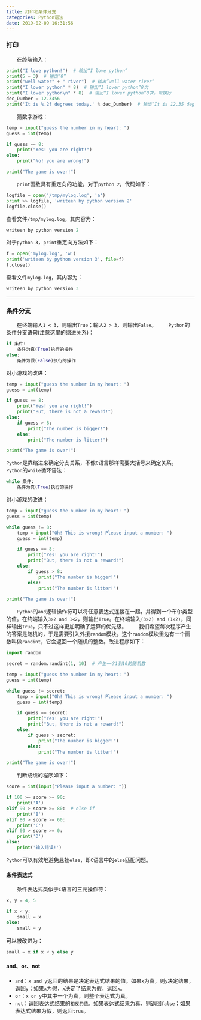 ```yaml
---
title: 打印和条件分支
categories: Python语法
date: 2019-02-09 16:31:56
---
```

### 打印

&emsp;&emsp;在终端输入：<!--more-->

``` python
print("I love python!")  # 输出“I love python”
print(5 + 3)  # 输出“8”
print("well water" + " river")  # 输出“well water river”
print("I lover python" * 8)  # 输出“I lover python”8次
print("I lover python\n" * 8)  # 输出“I lover python”8次，带换行
dec_Dumber = 12.3456
print('It is %.2f degrees today.' % dec_Dumber)  # 输出“It is 12.35 degrees today.”
```

&emsp;&emsp;猜数字游戏：

``` python
temp = input("guess the number in my heart: ")
guess = int(temp)

if guess == 8:
    print("Yes! you are right!")
else:
    print("No! you are wrong!")

print("The game is over!")
```

&emsp;&emsp;`print`函数具有重定向的功能。对于`python 2`，代码如下：

``` python
logfile = open('/tmp/mylog.log', 'a')
print >> logfile, 'writeen by python version 2'
logfile.close()
```

查看文件`/tmp/mylog.log`，其内容为：

``` python
writeen by python version 2
```

对于`python 3`，`print`重定向方法如下：

``` python
f = open('mylog.log', 'w')
print('writeen by python version 3', file=f)
f.close()
```

查看文件`mylog.log`，其内容为：

``` python
writeen by python version 3
```

---

### 条件分支

&emsp;&emsp;在终端输入`1 < 3`，则输出`True`；输入`2 > 3`，则输出`False`。
&emsp;&emsp;`Python`的条件分支语句(注意这里的缩进关系)：

``` python
if 条件:
    条件为真(True)执行的操作
else:
    条件为假(False)执行的操作
```

对小游戏的改进：

``` python
temp = input("guess the number in my heart: ")
guess = int(temp)

if guess == 8:
    print("Yes! you are right!")
    print("But, there is not a reward!")
else:
    if guess > 8:
        print("The number is bigger!")
    else:
        print("The number is litter!")

print("The game is over!")
```

`Python`是靠缩进来确定分支关系，不像`C`语言那样需要大括号来确定关系。
&emsp;&emsp;`Python`的`while`循环语法：

``` python
while 条件:
    条件为真(True)执行的操作
```

对小游戏的改进：

``` python
temp = input("guess the number in my heart: ")
guess = int(temp)

while guess != 8:
    temp = input("Oh! This is wrong! Please input a number: ")
    guess = int(temp)

    if guess == 8:
        print("Yes! you are right!")
        print("But, there is not a reward!")
    else:
        if guess > 8:
            print("The number is bigger!")
        else:
            print("The number is litter!")

print("The game is over!")
```

&emsp;&emsp;`Python`的`and`逻辑操作符可以将任意表达式连接在一起，并得到一个布尔类型的值。在终端输入`3>2 and 1<2`，则输出`True`。在终端输入`(3>2) and (1<2)`，同样输出`True`，只不过这样更加明确了运算的优先级。
&emsp;&emsp;我们希望每次程序产生的答案是随机的，于是需要引入外援`random`模块。这个`random`模块里边有一个函数叫做`randint`，它会返回一个随机的整数。改进程序如下：

``` python
import random

secret = random.randint(1, 10)  # 产生一个1到10的随机数

temp = input("guess the number in my heart: ")
guess = int(temp)

while guess != secret:
    temp = input("Oh! This is wrong! Please input a number: ")
    guess = int(temp)

    if guess == secret:
        print("Yes! you are right!")
        print("But, there is not a reward!")
    else:
        if guess > secret:
            print("The number is bigger!")
        else:
            print("The number is litter!")

print("The game is over!")
```

&emsp;&emsp;判断成绩的程序如下：

``` python
score = int(input("Please input a number: "))

if 100 >= score >= 90:
    print('A')
elif 90 > score >= 80:  # else if
    print('B')
elif 80 > score >= 60:
    print('C')
elif 60 > score >= 0:
    print('D')
else:
    print('输入错误!')
```

`Python`可以有效地避免悬挂`else`，即`C`语言中的`else`匹配问题。

#### 条件表达式

&emsp;&emsp;条件表达式类似于`C`语言的三元操作符：

``` python
x, y = 4, 5

if x < y:
    small = x
else:
    small = y
```

可以被改进为：

``` python
small = x if x < y else y
```

#### and、or、not

- `and`：`x and y`返回的结果是决定表达式结果的值。如果`x`为真，则`y`决定结果，返回`y`；如果`x`为假，`x`决定了结果为假，返回`x`。
- `or`：`x or y`中其中一个为真，则整个表达式为真。
- `not`：返回表达式结果的`相反的值`。如果表达式结果为真，则返回`false`；如果表达式结果为假，则返回`true`。
